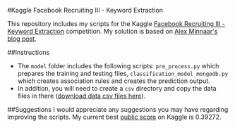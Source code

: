 #Kaggle Facebook Recruiting III - Keyword Extraction

This repository includes my scripts for the Kaggle [Facebook Recruiting III - Keyword Extraction](http://www.kaggle.com/c/facebook-recruiting-iii-keyword-extraction) competition. My solution is based on [Alex Minnaar's blog post](http://alexminnaar.com/2013/09/14/facebook-recruiting-iii-keyword-extraction-part-1/).

##Instructions
* The `model` folder includes the following scripts: `pre_process.py` which prepares the training and testing files, `classification_model_mongodb.py` which creates association rules and creates the prediction output.
* In addition, you will need to create a `csv` directory and copy the data files in there ([download data csv files here](http://www.kaggle.com/c/facebook-recruiting-iii-keyword-extraction/data)).

##Suggestions
I would appreciate any suggestions you may have regarding improving the scripts. My current best [public score](http://www.kaggle.com/c/facebook-recruiting-iii-keyword-extraction/leaderboard) on Kaggle is 0.39272.